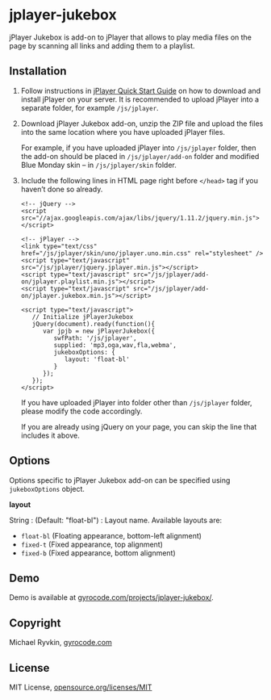 jplayer-jukebox
===============

jPlayer Jukebox is add-on to jPlayer that allows to play media files on the page by scanning all links and adding them to a playlist.


Installation
------------

1. Follow instructions in [jPlayer Quick Start Guide](http://jplayer.org/latest/quick-start-guide) on how to download and install jPlayer on your server. It is recommended to upload jPlayer into a separate folder, for example `/js/jplayer`.

2. Download jPlayer Jukebox add-on, unzip the ZIP file and upload the files into the same location where you have uploaded jPlayer files.

    For example, if you have uploaded jPlayer into `/js/jplayer` folder, then the add-on should be placed in `/js/jplayer/add-on` folder and modified Blue Monday skin – in `/js/jplayer/skin` folder.

3. Include the following lines in HTML page right before `</head>` tag if you haven’t done so already.

    ```
    <!-- jQuery -->
    <script src="//ajax.googleapis.com/ajax/libs/jquery/1.11.2/jquery.min.js"></script>

    <!-- jPlayer -->
    <link type="text/css" href="/js/jplayer/skin/uno/jplayer.uno.min.css" rel="stylesheet" />
    <script type="text/javascript" src="/js/jplayer/jquery.jplayer.min.js"></script>
    <script type="text/javascript" src="/js/jplayer/add-on/jplayer.playlist.min.js"></script>
    <script type="text/javascript" src="/js/jplayer/add-on/jplayer.jukebox.min.js"></script>

    <script type="text/javascript">
       // Initialize jPlayerJukebox
       jQuery(document).ready(function(){
          var jpjb = new jPlayerJukebox({
             swfPath: '/js/jplayer', 
             supplied: 'mp3,oga,wav,fla,webma',
             jukeboxOptions: {
                layout: 'float-bl'
             }
          });
       });
    </script>
    ```

    If you have uploaded jPlayer into folder other than `/js/jplayer` folder, please modify the code accordingly.

    If you are already using jQuery on your page, you can skip the line that includes it above.


Options
-------
Options specific to jPlayer Jukebox add-on can be specified using `jukeboxOptions` object.

**layout**

String : (Default: "float-bl") : Layout name. Available layouts are:
   * `float-bl` (Floating appearance, bottom-left alignment)
   * `fixed-t` (Fixed appearance, top alignment)
   * `fixed-b` (Fixed appearance, bottom alignment)


Demo
----
Demo is available at [gyrocode.com/projects/jplayer-jukebox/](http://www.gyrocode.com/projects/jplayer-jukebox/).


Copyright
---------

Michael Ryvkin, [gyrocode.com](http://www.gyrocode.com)


License
-------

MIT License, [opensource.org/licenses/MIT](http://www.opensource.org/licenses/MIT)

